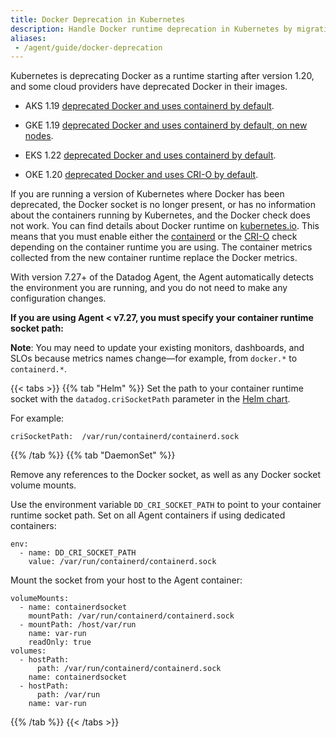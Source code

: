 ```yaml
---
title: Docker Deprecation in Kubernetes
description: Handle Docker runtime deprecation in Kubernetes by migrating to containerd or CRI-O container runtimes
aliases:
 - /agent/guide/docker-deprecation
---
```


Kubernetes is deprecating Docker as a runtime starting after version 1.20, and some cloud providers have deprecated Docker in their images. 

- AKS 1.19 [deprecated Docker and uses containerd by default][1].

- GKE 1.19 [deprecated Docker and uses containerd by default, on new nodes][2].

- EKS 1.22 [deprecated Docker and uses containerd by default][3].

- OKE 1.20 [deprecated Docker and uses CRI-O by default][4].

If you are running a version of Kubernetes where Docker has been deprecated, the Docker socket is no longer present, or has no information about the containers running by Kubernetes, and the Docker check does not work. You can find details about Docker runtime on [kubernetes.io][5]. This means that you must enable either the [containerd][6] or the [CRI-O][7] check depending on the container runtime you are using. The container metrics collected from the new container runtime replace the Docker metrics.

With version 7.27+ of the Datadog Agent, the Agent automatically detects the environment you are running, and you do not need to make any configuration changes.

**If you are using Agent < v7.27, you must specify your container runtime socket path:**

**Note**: You may need to update your existing monitors, dashboards, and SLOs because metrics names change—for example, from `docker.*` to `containerd.*`.

{{< tabs >}}
{{% tab "Helm" %}}
Set the path to your container runtime socket with the `datadog.criSocketPath` parameter in the [Helm chart][1].

For example:

```
criSocketPath:  /var/run/containerd/containerd.sock
```

[1]: https://github.com/DataDog/helm-charts/blob/d8817b4401b75b1a064481da989c451633249ea9/charts/datadog/values.yaml#L262-L263
{{% /tab %}}
{{% tab "DaemonSet" %}}

Remove any references to the Docker socket, as well as any Docker socket volume mounts.

Use the environment variable `DD_CRI_SOCKET_PATH` to point to your container runtime socket path. Set on all Agent containers if using dedicated containers:

```
env:
  - name: DD_CRI_SOCKET_PATH
    value: /var/run/containerd/containerd.sock
```

Mount the socket from your host to the Agent container:

```
volumeMounts:
  - name: containerdsocket
    mountPath: /var/run/containerd/containerd.sock
  - mountPath: /host/var/run
    name: var-run
    readOnly: true
volumes:
  - hostPath:
      path: /var/run/containerd/containerd.sock
    name: containerdsocket
  - hostPath:
      path: /var/run
    name: var-run
```

{{% /tab %}}
{{< /tabs >}}

[1]: https://github.com/Azure/AKS/releases/tag/2020-11-16
[2]: https://cloud.google.com/kubernetes-engine/docs/release-notes#December_08_2020
[3]: https://aws.amazon.com/blogs/containers/amazon-eks-1-21-released/
[4]: https://docs.oracle.com/en-us/iaas/releasenotes/changes/52d34150-0cb8-4a0f-95f3-924dec5a3c83/
[5]: https://kubernetes.io/docs/tasks/administer-cluster/migrating-from-dockershim/check-if-dockershim-deprecation-affects-you/#role-of-dockershim
[6]: /integrations/containerd/
[7]: /integrations/crio/
